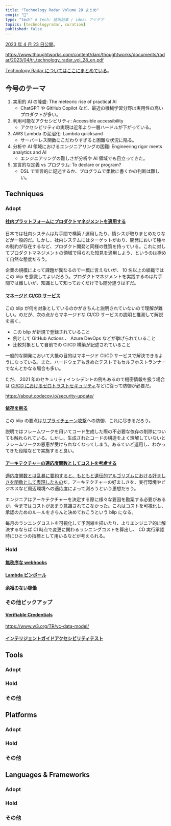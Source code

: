 ```yaml
---
title: "Technology Radar Volume 28 まとめ"
emoji: "🤖"
type: "tech" # tech: 技術記事 / idea: アイデア
topics: [technologyradar, curation]
published: false
---
```


[2023 年 4 月 23 日公開](https://www.thoughtworks.com/about-us/news/2023/thoughtworks-releases-tech-radar-vol-28-)。

https://www.thoughtworks.com/content/dam/thoughtworks/documents/radar/2023/04/tr_technology_radar_vol_28_en.pdf

[Technology Radar についてはここにまとめている](https://zenn.dev/januswel/articles/d3b2c23bcbcd6f)。

## 今号のテーマ

1. 実用的 AI の隆盛: The meteoric rise of practical AI
   - ChatGPT や GitHub Copilot など、最近の機械学習分野は実用性の高いプロダクトが多い。
2. 利用可能なアクセシビリティ: Accessible accessibility
   - アクセシビリティの実現は近年より一層ハードルが下がっている。
3. AWS Lambda の泥沼化: Lambda quicksand
   - サーバーレス関数にこだわりすぎると困難な状況に陥る。
4. 分析や AI 領域におけるエンジニアリングの困難: Engineering rigor meets analytics and AI
   - エンジニアリングの難しさが分析や AI 領域でも目立ってきた。
5. 宣言的な定義 vs プログラム: To declare or program?
   - DSL で宣言的に記述するか、プログラムで柔軟に書くかの判断は難しい。

## Techniques

### Adopt

#### [社内プラットフォームにプロダクトマネジメントを適用する](https://www.thoughtworks.com/radar/techniques?blipid=1133)

日本では社内システムは片手間で構築 / 運用したり、情シスが取りまとめたりなどが一般的だ。しかし、社内システムにはターゲットがおり、開発において種々の制約が存在するなど、プロダクト開発と同様の性質を持っている。これに対してプロダクトマネジメントの領域で得られた知見を適用しよう、というのは極めて自然な態度だろう。

企業の規模によって課題が異なるので一概に言えないが、 10 名以上の組織ではこの blip を意識してよいだろう。プロダクトマネジメントを実践するのは片手間では難しいが、知識として知っておくだけでも随分違うはずだ。

#### [マネージド CI/CD サービス](https://www.thoughtworks.com/radar/techniques/ci-cd-infrastructure-as-a-service)

この blip が何を対象としているのかがきちんと説明されていないので理解が難しい。のだが、次の点からマネージドな CI/CD サービスの説明と推測して解説を書く。

- この blip が新規で登録されていること
- 例として GitHub Actions 、 Azure DevOps などが挙げられていること
- 比較対象として自前での CI/CD 構築が記述されていること

一般的な開発において大抵の目的はマネージド CI/CD サービスで解決できるようになっている。また、ハードウェアも含めたテストでもセルフホストランナーでなんとかなる場合も多い。

ただ、 2021 年のセキュリティインシデントの例もあるので機密情報を扱う場合は [CI/CD におけるゼロトラストセキュリティ](https://www.thoughtworks.com/radar/techniques/zero-trust-security-for-ci-cd)などに従って防御が必要だ。

https://about.codecov.io/security-update/

#### [依存を削る](https://www.thoughtworks.com/radar/techniques/dependency-pruning)

この blip の要点は[サプライチェーン攻撃](https://en.wikipedia.org/wiki/Supply_chain_attack)への防御、これに尽きるだろう。

説明ではフレームワークを用いてコード生成した際の不必要な依存の削除についても触れられている。しかし、生成されたコードの構造をよく理解していないとフレームワークの恩恵が受けられなくなってしまう。あるていど運用し、わかってきた段階などで実施すると良い。

#### [アーキテクチャーの適応度関数としてコストを考慮する](https://www.thoughtworks.com/radar/techniques/run-cost-as-architecture-fitness-function)

[適応度関数とは乱暴に要約すると、もともと遺伝的アルゴリズムにおける好ましさを関数として表現したもの](https://ja.wikipedia.org/wiki/%E9%81%A9%E5%BF%9C%E5%BA%A6)だ。アーキテクチャーの好ましさを、実行環境やビジネスなど周辺環境への適応度によって測ろうという思想だろう。

エンジニアはアーキテクチャーを決定する際に様々な要因を勘案する必要があるが、今まではコストがあまり意識されてこなかった。これはコストを可視化し、承認のためのルールをきちんと決めておこうという blip になる。

毎月のランニングコストを可視化して予測線を描いたり、よりエンジニア的に解決するならば CI 時点で変更に関わるランニングコストを算出し、 CD 実行承認時にひとつの指標として用いるなどが考えられる。

### Hold

#### [無秩序な webhooks](https://www.thoughtworks.com/radar/techniques/casual-management-of-webhooks)

#### [Lambda ピンボール](https://www.thoughtworks.com/radar/techniques/lambda-pinball)

#### [余裕のない稼働](https://www.thoughtworks.com/radar/techniques/planning-for-full-utilization)

### その他ピックアップ

#### [Verifiable Credentials](https://www.thoughtworks.com/radar/techniques/verifiable-credentials)

https://www.w3.org/TR/vc-data-model/

#### [インテリジェントガイドアクセシビリティテスト](https://www.thoughtworks.com/radar/techniques/intelligent-guided-accessibility-tests)

## Tools

### Adopt

### Hold

### その他

## Platforms

### Adopt

### Hold

### その他

## Languages & Frameworks

### Adopt

### Hold

### その他
